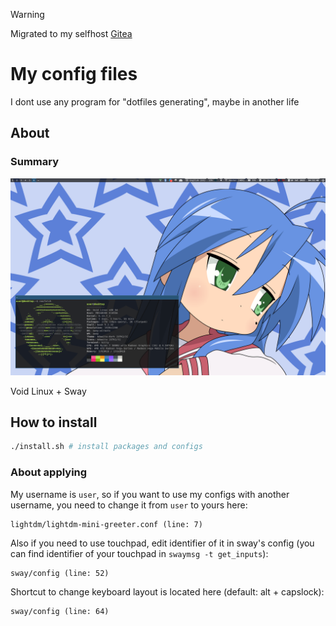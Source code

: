 > [!WARNING]
> Migrated to my selfhost [Gitea](https://git.meex.lol/MeexReay/dotfiles-void)

# My config files

I dont use any program for "dotfiles generating", maybe in another life

## About

### Summary

![](screenshot.png)

Void Linux + Sway

## How to install

```bash
./install.sh # install packages and configs
```

### About applying

My username is `user`, so if you want to use my configs with another username, you need to change it from `user` to yours here:
```
lightdm/lightdm-mini-greeter.conf (line: 7)
```

Also if you need to use touchpad, edit identifier of it in sway's config (you can find identifier of your touchpad in `swaymsg -t get_inputs`):
```
sway/config (line: 52)
```

Shortcut to change keyboard layout is located here (default: alt + capslock):
```
sway/config (line: 64)
```
